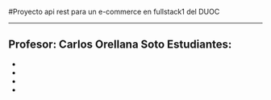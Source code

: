#Proyecto api rest para un e-commerce en fullstack1 del DUOC

---

Profesor: Carlos Orellana Soto
Estudiantes:
 -
 -
 -
 -
 -